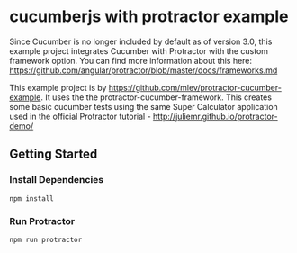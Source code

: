 # cucumberjs with protractor example
Since Cucumber is no longer included by default as of version 3.0, this example project integrates Cucumber with Protractor with the custom framework option. 
You can find more information about this here: https://github.com/angular/protractor/blob/master/docs/frameworks.md

This example project is by https://github.com/mlev/protractor-cucumber-example. It uses the the protractor-cucumber-framework.
This creates some basic cucumber tests using the same Super Calculator application used in the official Protractor tutorial - http://juliemr.github.io/protractor-demo/

## Getting Started


### Install Dependencies

```
npm install
```

### Run Protractor

```
npm run protractor
```


